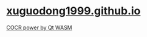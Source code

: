# [xuguodong1999.github.io](https://xuguodong1999.github.io)

[COCR power by Qt WASM](https://xuguodong1999.github.io/COCR.html)
